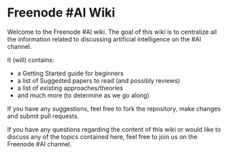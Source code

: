 # <a id="h.p3zhedncid35" name="h.p3zhedncid35"></a>Freenode #AI Wiki

Welcome to the Freenode #AI wiki. The goal of this wiki is to centralize all the information related to discussing artificial intelligence on the #AI channel.

It (will) contains:

- a Getting Started guide for beginners
- a list of Suggested papers to read (and possibly reviews)
- a list of existing approaches/theories
- and much more (to determine as we go along)

If you have any suggestions, feel free to fork the repository, make changes and submit pull requests.

If you have any questions regarding the content of this wiki or would like to discuss any of the topics contained here, feel free to join us on the Freenode #AI channel.